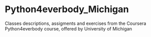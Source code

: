 # Python4everbody_Michigan
Classes descriptions, assigments and exercises from the Coursera Python4everbody course, offered by University of Michigan
